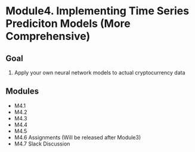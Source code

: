 # Module4. Implementing Time Series Prediciton Models (More Comprehensive)
## Goal
1. Apply your own neural network models to actual cryptocurrency data
## Modules
- M4.1
- M4.2 
- M4.3 
- M4.4 
- M4.5
- M4.6 Assignments (Will be released after Module3)
- M4.7 Slack Discussion